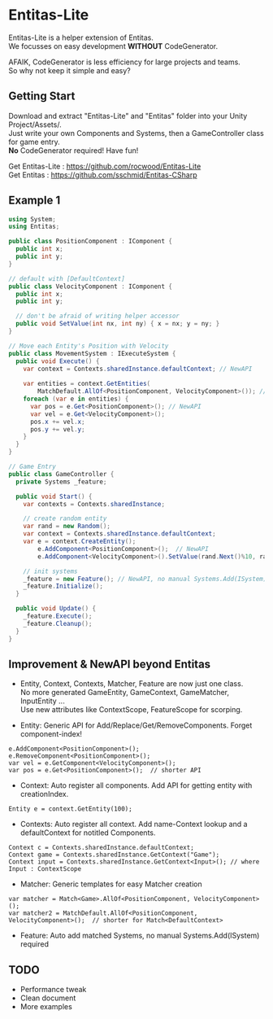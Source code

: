 # Entitas-Lite

Entitas-Lite is a helper extension of Entitas.<br>
We focusses on easy development **WITHOUT** CodeGenerator.

AFAIK, CodeGenerator is less efficiency for large projects and teams. <br>So why not keep it simple and easy?



## Getting Start
Download and extract "Entitas-Lite" and "Entitas" folder into your Unity Project/Assets/.<br>
Just write your own Components and Systems, then a GameController class for game entry.<br/>
**No** CodeGenerator required! Have fun!

Get Entitas-Lite  : https://github.com/rocwood/Entitas-Lite  <br>
Get Entitas : https://github.com/sschmid/Entitas-CSharp



## Example 1

```csharp
using System;
using Entitas;

public class PositionComponent : IComponent {
  public int x;
  public int y;
}

// default with [DefaultContext]
public class VelocityComponent : IComponent {
  public int x;
  public int y;

  // don't be afraid of writing helper accessor
  public void SetValue(int nx, int ny) { x = nx; y = ny; }  
}

// Move each Entity's Position with Velocity
public class MovementSystem : IExecuteSystem {
  public void Execute() {
    var context = Contexts.sharedInstance.defaultContext; // NewAPI
    
    var entities = context.GetEntities(
        MatchDefault.AllOf<PositionComponent, VelocityComponent>()); // NewAPI
    foreach (var e in entities) {
      var pos = e.Get<PositionComponent>(); // NewAPI
      var vel = e.Get<VelocityComponent>();
      pos.x += vel.x;
      pos.y += vel.y;
    }
  }
}

// Game Entry
public class GameController {
  private Systems _feature;

  public void Start() {
    var contexts = Contexts.sharedInstance;

    // create random entity
    var rand = new Random();
    var context = Contexts.sharedInstance.defaultContext;
    var e = context.CreateEntity();
        e.AddComponent<PositionComponent>();  // NewAPI
        e.AddComponent<VelocityComponent>().SetValue(rand.Next()%10, rand.Next()%10);

    // init systems
    _feature = new Feature(); // NewAPI, no manual Systems.Add(ISystem) required
    _feature.Initialize();
  }

  public void Update() {
    _feature.Execute();
    _feature.Cleanup();
  }
}
```



## Improvement & NewAPI beyond Entitas

* Entity, Context, Contexts, Matcher, Feature are now just one class.<br/>
No more generated GameEntity, GameContext, GameMatcher, InputEntity ...<br/>
Use new attributes like ContextScope, FeatureScope for scorping.


* Entity: Generic API for Add/Replace/Get/RemoveComponents. Forget component-index!
```
e.AddComponent<PositionComponent>();
e.RemoveComponent<PositionComponent>();
var vel = e.GetComponent<VelocityComponent>();
var pos = e.Get<PositionComponent>();  // shorter API
```


* Context: Auto register all components. Add API for getting entity with creationIndex.
```
Entity e = context.GetEntity(100);	
```


* Contexts: Auto register all context. Add name-Context lookup and a defaultContext for notitled Components.
```
Context c = Contexts.sharedInstance.defaultContext;
Context game = Contexts.sharedInstance.GetContext("Game");
Context input = Contexts.sharedInstance.GetContext<Input>(); // where Input : ContextScope
```


* Matcher: Generic templates for easy Matcher creation
```
var matcher = Match<Game>.AllOf<PositionComponent, VelocityComponent>();
var matcher2 = MatchDefault.AllOf<PositionComponent, VelocityComponent>();  // shorter for Match<DefaultContext>
```


* Feature: Auto add matched Systems, no manual Systems.Add(ISystem) required




## TODO

* Performance tweak
* Clean document
* More examples
 
